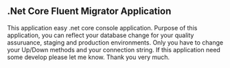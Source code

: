 ## .Net Core Fluent Migrator Application
This application easy .net core console application. Purpose of this application, you can reflect your database change for your quality assuruance, staging and production environments. Only you have to change your Up/Down methods and your connection string. If this application need some develop please let me know. Thank you very much.
